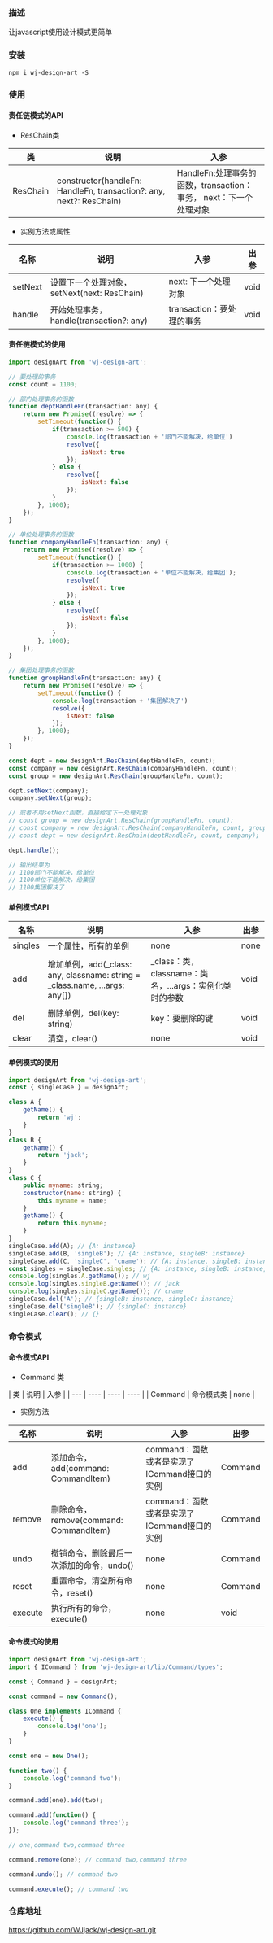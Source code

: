 ### 描述
让javascript使用设计模式更简单

### 安装
`npm i wj-design-art -S`

### 使用

#### 责任链模式的API

- ResChain类

| 类 | 说明 | 入参 |
| ---- | ---- | ---- |
| ResChain | constructor(handleFn: HandleFn, transaction?: any,  next?: ResChain) | HandleFn:处理事务的函数，transaction：事务， next：下一个处理对象 |

- 实例方法或属性

| 名称 | 说明 | 入参 | 出参 |
| ---- | ---- | ---- | ---- |
| setNext | 设置下一个处理对象，setNext(next: ResChain) | next: 下一个处理对象 | void |
| handle | 开始处理事务，handle(transaction?: any) | transaction：要处理的事务 | void |

#### 责任链模式的使用
```javascript
import designArt from 'wj-design-art';

// 要处理的事务
const count = 1100;

// 部门处理事务的函数
function deptHandleFn(transaction: any) {
    return new Promise((resolve) => {
        setTimeout(function() {
            if(transaction >= 500) {
                console.log(transaction + '部门不能解决，给单位')
                resolve({
                    isNext: true
                });
            } else {
                resolve({
                    isNext: false
                });
            }
        }, 1000);
    });
}

// 单位处理事务的函数
function companyHandleFn(transaction: any) {
    return new Promise((resolve) => {
        setTimeout(function() {
            if(transaction >= 1000) {
                console.log(transaction + '单位不能解决，给集团');
                resolve({
                    isNext: true
                });
            } else {
                resolve({
                    isNext: false
                });
            }
        }, 1000);
    });
}

// 集团处理事务的函数
function groupHandleFn(transaction: any) {
    return new Promise((resolve) => {
        setTimeout(function() {
            console.log(transaction + '集团解决了')
            resolve({
                isNext: false
            });
        }, 1000);
    });
}

const dept = new designArt.ResChain(deptHandleFn, count);
const company = new designArt.ResChain(companyHandleFn, count);
const group = new designArt.ResChain(groupHandleFn, count);

dept.setNext(company);
company.setNext(group);

// 或者不用setNext函数，直接给定下一处理对象
// const group = new designArt.ResChain(groupHandleFn, count);
// const company = new designArt.ResChain(companyHandleFn, count, group);
// const dept = new designArt.ResChain(deptHandleFn, count, company);

dept.handle();

// 输出结果为
// 1100部门不能解决，给单位
// 1100单位不能解决，给集团
// 1100集团解决了
```

#### 单例模式API

| 名称 | 说明 | 入参 | 出参 |
| ---- | ---- | ---- | ---- |
| singles | 一个属性，所有的单例 | none | none |
| add | 增加单例，add(_class: any, classname: string = _class.name, ...args: any[]) | _class：类，classname：类名，...args：实例化类时的参数 | void |
| del | 删除单例，del(key: string) | key：要删除的键 | void |
| clear | 清空，clear() | none | void |

#### 单例模式的使用
```javascript
import designArt from 'wj-design-art';
const { singleCase } = designArt;

class A {
    getName() {
        return 'wj';
    }
}
class B {
    getName() {
        return 'jack';
    }
}
class C {
    public myname: string;
    constructor(name: string) {
        this.myname = name;
    }
    getName() {
        return this.myname;
    }
}
singleCase.add(A); // {A: instance}
singleCase.add(B, 'singleB'); // {A: instance, singleB: instance}
singleCase.add(C, 'singleC', 'cname'); // {A: instance, singleB: instance, singleC: instance}
const singles = singleCase.singles; // {A: instance, singleB: instance, singleC: instance}
console.log(singles.A.getName()); // wj
console.log(singles.singleB.getName()); // jack
console.log(singles.singleC.getName()); // cname
singleCase.del('A'); // {singleB: instance, singleC: instance}
singleCase.del('singleB'); // {singleC: instance}
singleCase.clear(); // {}
```

### 命令模式
#### 命令模式API

- Command 类

| 类 | 说明 | 入参 |
| --- | ---- | ---- | ---- |
| Command | 命令模式类 | none |

- 实例方法

| 名称 | 说明 | 入参 | 出参 |
| --- | ---- | ---- | ---- |
| add | 添加命令， add(command: CommandItem) | command：函数或者是实现了ICommand接口的实例 | Command |
| remove | 删除命令，remove(command: CommandItem) | command：函数或者是实现了ICommand接口的实例 | Command |
| undo | 撤销命令，删除最后一次添加的命令，undo() | none | Command |
| reset | 重置命令，清空所有命令，reset() | none | Command |
| execute | 执行所有的命令，execute() | none | void |

#### 命令模式的使用

```javascript
import designArt from 'wj-design-art';
import { ICommand } from 'wj-design-art/lib/Command/types';

const { Command } = designArt;

const command = new Command();

class One implements ICommand {
    execute() {
        console.log('one');
    }
}

const one = new One();

function two() {
    console.log('command two');
}

command.add(one).add(two);

command.add(function() {
    console.log('command three');
});

// one,command two,command three

command.remove(one); // command two,command three

command.undo(); // command two

command.execute(); // command two

```

### 仓库地址
<https://github.com/WJjack/wj-design-art.git>
